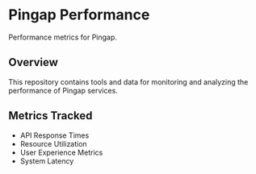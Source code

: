 # Pingap Performance

Performance metrics for Pingap.

## Overview

This repository contains tools and data for monitoring and analyzing the performance of Pingap services.

## Metrics Tracked

- API Response Times
- Resource Utilization
- User Experience Metrics
- System Latency

